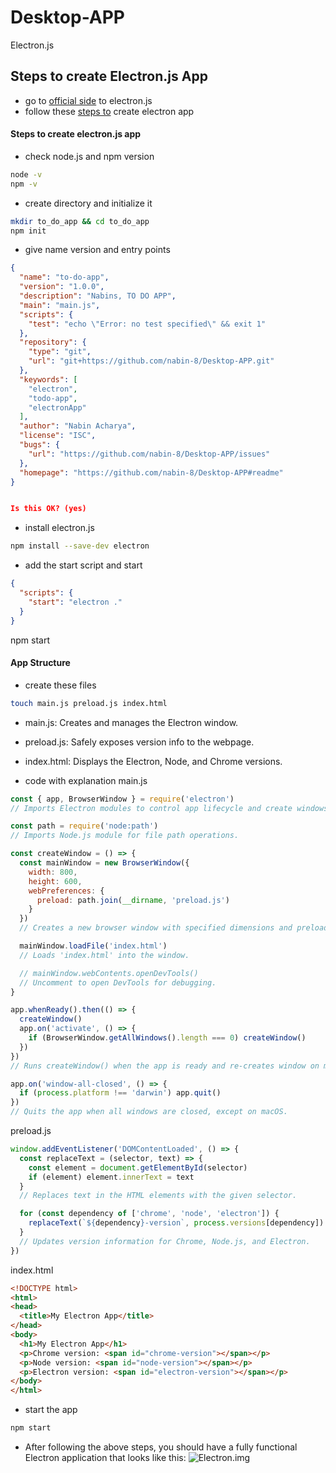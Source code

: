 # Desktop-APP
Electron.js

## Steps to create Electron.js App
- go to [official side](https://www.electronjs.org/) to electron.js
- follow these [steps  to](https://www.electronjs.org/docs/latest/tutorial/quick-start) create electron app

#### Steps to create electron.js app
- check node.js and npm version
```bash
node -v
npm -v
```
- create directory and initialize it
```bash
mkdir to_do_app && cd to_do_app
npm init
```
- give name version and entry points
```json
{
  "name": "to-do-app",
  "version": "1.0.0",
  "description": "Nabins, TO DO APP",
  "main": "main.js",
  "scripts": {
    "test": "echo \"Error: no test specified\" && exit 1"
  },
  "repository": {
    "type": "git",
    "url": "git+https://github.com/nabin-8/Desktop-APP.git"
  },
  "keywords": [
    "electron",
    "todo-app",
    "electronApp"
  ],
  "author": "Nabin Acharya",
  "license": "ISC",
  "bugs": {
    "url": "https://github.com/nabin-8/Desktop-APP/issues"
  },
  "homepage": "https://github.com/nabin-8/Desktop-APP#readme"
}


Is this OK? (yes)
```
- install electron.js
```bash
npm install --save-dev electron
```
-  add the start script and start
```json
{
  "scripts": {
    "start": "electron ."
  }
}
```
npm start

#### App Structure
- create these files
```bash
touch main.js preload.js index.html
```
- main.js: Creates and manages the Electron window.
- preload.js: Safely exposes version info to the webpage.
- index.html: Displays the Electron, Node, and Chrome versions.

- code with explanation
main.js
```javascript
const { app, BrowserWindow } = require('electron')
// Imports Electron modules to control app lifecycle and create windows.

const path = require('node:path')
// Imports Node.js module for file path operations.

const createWindow = () => {
  const mainWindow = new BrowserWindow({
    width: 800,
    height: 600,
    webPreferences: {
      preload: path.join(__dirname, 'preload.js')
    }
  })
  // Creates a new browser window with specified dimensions and preload script.

  mainWindow.loadFile('index.html')
  // Loads 'index.html' into the window.

  // mainWindow.webContents.openDevTools()
  // Uncomment to open DevTools for debugging.
}

app.whenReady().then(() => {
  createWindow()
  app.on('activate', () => {
    if (BrowserWindow.getAllWindows().length === 0) createWindow()
  })
})
// Runs createWindow() when the app is ready and re-creates window on macOS when no windows are open.

app.on('window-all-closed', () => {
  if (process.platform !== 'darwin') app.quit()
})
// Quits the app when all windows are closed, except on macOS.
```
preload.js
```javascript
window.addEventListener('DOMContentLoaded', () => {
  const replaceText = (selector, text) => {
    const element = document.getElementById(selector)
    if (element) element.innerText = text
  }
  // Replaces text in the HTML elements with the given selector.

  for (const dependency of ['chrome', 'node', 'electron']) {
    replaceText(`${dependency}-version`, process.versions[dependency])
  }
  // Updates version information for Chrome, Node.js, and Electron.
})
```
index.html
```html
<!DOCTYPE html>
<html>
<head>
  <title>My Electron App</title>
</head>
<body>
  <h1>My Electron App</h1>
  <p>Chrome version: <span id="chrome-version"></span></p>
  <p>Node version: <span id="node-version"></span></p>
  <p>Electron version: <span id="electron-version"></span></p>
</body>
</html>
```
- start the app
```bash
npm start
```

- After following the above steps, you should have a fully functional Electron application that looks like this:
![Electron.img](https://www.electronjs.org/assets/images/simplest-electron-app-849f2d68df0c27475bfb850ed5d171a6.png)
